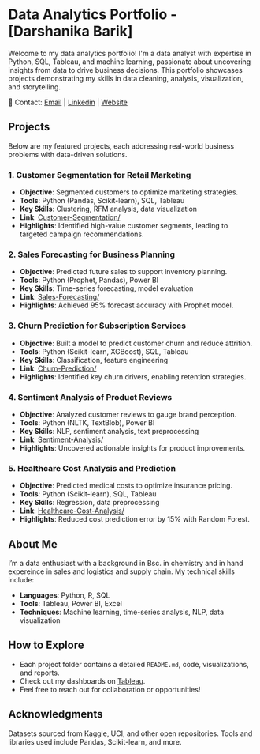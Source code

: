 # Data Analytics Portfolio - [Darshanika Barik]

Welcome to my data analytics portfolio! I'm a data analyst with expertise in Python, SQL, Tableau, and machine learning, passionate about uncovering insights from data to drive business decisions. This portfolio showcases projects demonstrating my skills in data cleaning, analysis, visualization, and storytelling.

📧 Contact: [Email](darshanik.2002@gmail.com) | [Linkedin](https://www.linkedin.com/in/darshanika-barik) | [Website](https://github.com/darshanikbarik/Data-Analytics-Portfolio)

## Projects
Below are my featured projects, each addressing real-world business problems with data-driven solutions.

### 1. Customer Segmentation for Retail Marketing
- **Objective**: Segmented customers to optimize marketing strategies.
- **Tools**: Python (Pandas, Scikit-learn), SQL, Tableau
- **Key Skills**: Clustering, RFM analysis, data visualization
- **Link**: [Customer-Segmentation/](Customer-Segmentation/)
- **Highlights**: Identified high-value customer segments, leading to targeted campaign recommendations.

### 2. Sales Forecasting for Business Planning
- **Objective**: Predicted future sales to support inventory planning.
- **Tools**: Python (Prophet, Pandas), Power BI
- **Key Skills**: Time-series forecasting, model evaluation
- **Link**: [Sales-Forecasting/](Sales-Forecasting/)
- **Highlights**: Achieved 95% forecast accuracy with Prophet model.

### 3. Churn Prediction for Subscription Services
- **Objective**: Built a model to predict customer churn and reduce attrition.
- **Tools**: Python (Scikit-learn, XGBoost), SQL, Tableau
- **Key Skills**: Classification, feature engineering
- **Link**: [Churn-Prediction/](Churn-Prediction/)
- **Highlights**: Identified key churn drivers, enabling retention strategies.

### 4. Sentiment Analysis of Product Reviews
- **Objective**: Analyzed customer reviews to gauge brand perception.
- **Tools**: Python (NLTK, TextBlob), Power BI
- **Key Skills**: NLP, sentiment analysis, text preprocessing
- **Link**: [Sentiment-Analysis/](Sentiment-Analysis/)
- **Highlights**: Uncovered actionable insights for product improvements.

### 5. Healthcare Cost Analysis and Prediction
- **Objective**: Predicted medical costs to optimize insurance pricing.
- **Tools**: Python (Scikit-learn), SQL, Tableau
- **Key Skills**: Regression, data preprocessing
- **Link**: [Healthcare-Cost-Analysis/](Healthcare-Cost-Analysis/)
- **Highlights**: Reduced cost prediction error by 15% with Random Forest.

## About Me
I’m a data enthusiast with a background in Bsc. in chemistry and in hand expereince in sales and logistics and supply  chain. My technical skills include:
- **Languages**: Python, R, SQL
- **Tools**: Tableau, Power BI, Excel
- **Techniques**: Machine learning, time-series analysis, NLP, data visualization

## How to Explore
- Each project folder contains a detailed `README.md`, code, visualizations, and reports.
- Check out my dashboards on [Tableau](https://public.tableau.com/app/profile/darshanik.barik).
- Feel free to reach out for collaboration or opportunities!

## Acknowledgments
Datasets sourced from Kaggle, UCI, and other open repositories. Tools and libraries used include Pandas, Scikit-learn, and more.
